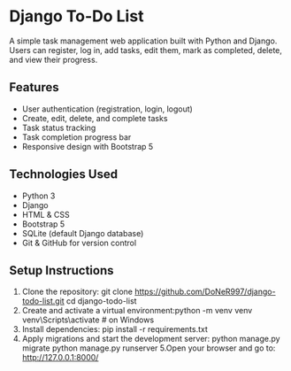 # Django To-Do List

A simple task management web application built with Python and Django.  
Users can register, log in, add tasks, edit them, mark as completed, delete, and view their progress.

## Features

- User authentication (registration, login, logout)
- Create, edit, delete, and complete tasks
- Task status tracking
- Task completion progress bar
- Responsive design with Bootstrap 5

## Technologies Used

- Python 3
- Django
- HTML & CSS
- Bootstrap 5
- SQLite (default Django database)
- Git & GitHub for version control

## Setup Instructions

1. Clone the repository:
   git clone https://github.com/DoNeR997/django-todo-list.git
   cd django-todo-list
2. Create and activate a virtual environment:python -m venv venv
venv\Scripts\activate  # on Windows
3. Install dependencies:
  pip install -r requirements.txt
4. Apply migrations and start the development server:
python manage.py migrate
python manage.py runserver
5.Open your browser and go to:
http://127.0.0.1:8000/


